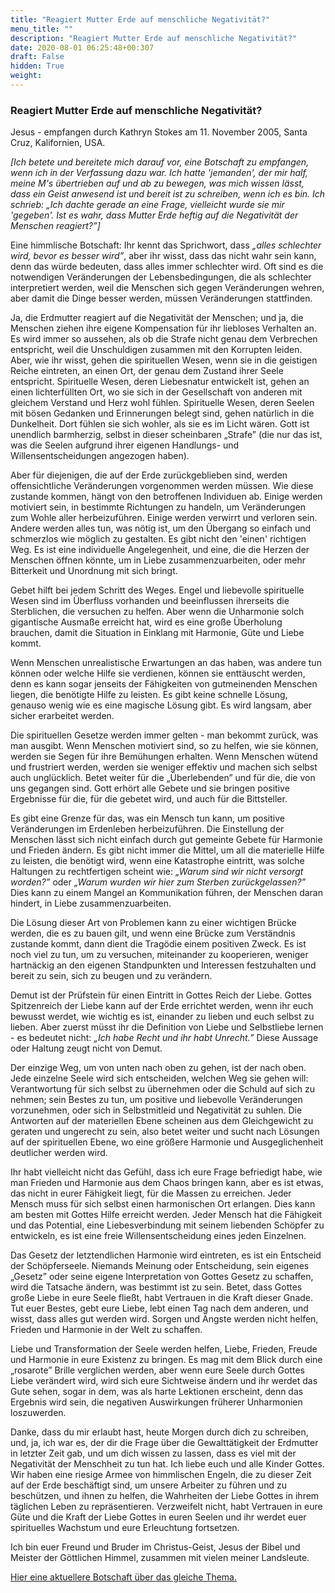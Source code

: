 ```yaml
---
title: "Reagiert Mutter Erde auf menschliche Negativität?"
menu_title: ""
description: "Reagiert Mutter Erde auf menschliche Negativität?"
date: 2020-08-01 06:25:48+00:307
draft: False
hidden: True
weight:
---
```

### Reagiert Mutter Erde auf menschliche Negativität?

Jesus - empfangen durch Kathryn Stokes am 11. November 2005, Santa Cruz, Kalifornien, USA.

*[Ich betete und bereitete mich darauf vor, eine Botschaft zu empfangen, wenn ich in der Verfassung dazu war. Ich hatte 'jemanden', der mir half, meine M's übertrieben auf und ab zu bewegen, was mich wissen lässt, dass ein Geist anwesend ist und bereit ist zu schreiben, wenn ich es bin. Ich schrieb: „Ich dachte gerade an eine Frage, vielleicht wurde sie mir 'gegeben'. Ist es wahr, dass Mutter Erde heftig auf die Negativität der Menschen reagiert?”]*

Eine himmlische Botschaft: Ihr kennt das Sprichwort, dass *„alles schlechter wird, bevor es besser wird”*, aber ihr wisst, dass das nicht wahr sein kann, denn das würde bedeuten, dass alles immer schlechter wird. Oft sind es die notwendigen Veränderungen der Lebensbedingungen, die als schlechter interpretiert werden, weil die Menschen sich gegen Veränderungen wehren, aber damit die Dinge besser werden, müssen Veränderungen stattfinden.

Ja, die Erdmutter reagiert auf die Negativität der Menschen; und ja, die Menschen ziehen ihre eigene Kompensation für ihr liebloses Verhalten an. Es wird immer so aussehen, als ob die Strafe nicht genau dem Verbrechen entspricht, weil die Unschuldigen zusammen mit den Korrupten leiden. Aber, wie ihr wisst, gehen die spirituellen Wesen, wenn sie in die geistigen Reiche eintreten, an einen Ort, der genau dem Zustand ihrer Seele entspricht. Spirituelle Wesen, deren Liebesnatur entwickelt ist, gehen an einen lichterfüllten Ort, wo sie sich in der Gesellschaft von anderen mit gleichem Verstand und Herz wohl fühlen. Spirituelle Wesen, deren Seelen mit bösen Gedanken und Erinnerungen belegt sind, gehen natürlich in die Dunkelheit. Dort fühlen sie sich wohler, als sie es im Licht wären. Gott ist unendlich barmherzig, selbst in dieser scheinbaren „Strafe” (die nur das ist, was die Seelen aufgrund ihrer eigenen Handlungs- und Willensentscheidungen angezogen haben).

Aber für diejenigen, die auf der Erde zurückgeblieben sind, werden offensichtliche Veränderungen vorgenommen werden müssen. Wie diese zustande kommen, hängt von den betroffenen Individuen ab. Einige werden motiviert sein, in bestimmte Richtungen zu handeln, um Veränderungen zum Wohle aller herbeizuführen. Einige werden verwirrt und verloren sein. Andere werden alles tun, was nötig ist, um den Übergang so einfach und schmerzlos wie möglich zu gestalten. Es gibt nicht den 'einen' richtigen Weg. Es ist eine individuelle Angelegenheit, und eine, die die Herzen der Menschen öffnen könnte, um in Liebe zusammenzuarbeiten, oder mehr Bitterkeit und Unordnung mit sich bringt.

Gebet hilft bei jedem Schritt des Weges. Engel und liebevolle spirituelle Wesen sind im Überfluss vorhanden und beeinflussen ihrerseits die Sterblichen, die versuchen zu helfen. Aber wenn die Unharmonie solch gigantische Ausmaße erreicht hat, wird es eine große Überholung brauchen, damit die Situation in Einklang mit Harmonie, Güte und Liebe kommt.

Wenn Menschen unrealistische Erwartungen an das haben, was andere tun können oder welche Hilfe sie verdienen, können sie enttäuscht werden, denn es kann sogar jenseits der Fähigkeiten von gutmeinenden Menschen liegen, die benötigte Hilfe zu leisten. Es gibt keine schnelle Lösung, genauso wenig wie es eine magische Lösung gibt. Es wird langsam, aber sicher erarbeitet werden.

Die spirituellen Gesetze werden immer gelten - man bekommt zurück, was man ausgibt. Wenn Menschen motiviert sind, so zu helfen, wie sie können, werden sie Segen für ihre Bemühungen erhalten. Wenn Menschen wütend und frustriert werden, werden sie weniger effektiv und machen sich selbst auch unglücklich. Betet weiter für die „Überlebenden” und für die, die von uns gegangen sind. Gott erhört alle Gebete und sie bringen positive Ergebnisse für die, für die gebetet wird, und auch für die Bittsteller.

Es gibt eine Grenze für das, was ein Mensch tun kann, um positive Veränderungen im Erdenleben herbeizuführen. Die Einstellung der Menschen lässt sich nicht einfach durch gut gemeinte Gebete für Harmonie und Frieden ändern. Es gibt nicht immer die Mittel, um all die materielle Hilfe zu leisten, die benötigt wird, wenn eine Katastrophe eintritt, was solche Haltungen zu rechtfertigen scheint wie: *„Warum sind wir nicht versorgt worden?”* oder *„Warum wurden wir hier zum Sterben zurückgelassen?”* Dies kann zu einem Mangel an Kommunikation führen, der Menschen daran hindert, in Liebe zusammenzuarbeiten.

Die Lösung dieser Art von Problemen kann zu einer wichtigen Brücke werden, die es zu bauen gilt, und wenn eine Brücke zum Verständnis zustande kommt, dann dient die Tragödie einem positiven Zweck. Es ist noch viel zu tun, um zu versuchen, miteinander zu kooperieren, weniger hartnäckig an den eigenen Standpunkten und Interessen festzuhalten und bereit zu sein, sich zu beugen und zu verändern.

Demut ist der Prüfstein für einen Eintritt in Gottes Reich der Liebe. Gottes Spitzenreich der Liebe kann auf der Erde errichtet werden, wenn ihr euch bewusst werdet, wie wichtig es ist, einander zu lieben und euch selbst zu lieben. Aber zuerst müsst ihr die Definition von Liebe und Selbstliebe lernen - es bedeutet nicht: *„Ich habe Recht und ihr habt Unrecht.”* Diese Aussage oder Haltung zeugt nicht von Demut.

Der einzige Weg, um von unten nach oben zu gehen, ist der nach oben. Jede einzelne Seele wird sich entscheiden, welchen Weg sie gehen will: Verantwortung für sich selbst zu übernehmen oder die Schuld auf sich zu nehmen; sein Bestes zu tun, um positive und liebevolle Veränderungen vorzunehmen, oder sich in Selbstmitleid und Negativität zu suhlen. Die Antworten auf der materiellen Ebene scheinen aus dem Gleichgewicht zu geraten und ungerecht zu sein, also betet weiter und sucht nach Lösungen auf der spirituellen Ebene, wo eine größere Harmonie und Ausgeglichenheit deutlicher werden wird.

Ihr habt vielleicht nicht das Gefühl, dass ich eure Frage befriedigt habe, wie man Frieden und Harmonie aus dem Chaos bringen kann, aber es ist etwas, das nicht in eurer Fähigkeit liegt, für die Massen zu erreichen. Jeder Mensch muss für sich selbst einen harmonischen Ort erlangen. Dies kann am besten mit Gottes Hilfe erreicht werden. Jeder Mensch hat die Fähigkeit und das Potential, eine Liebesverbindung mit seinem liebenden Schöpfer zu entwickeln, es ist eine freie Willensentscheidung eines jeden Einzelnen.

Das Gesetz der letztendlichen Harmonie wird eintreten, es ist ein Entscheid der Schöpferseele. Niemands Meinung oder Entscheidung, sein eigenes „Gesetz” oder seine eigene Interpretation von Gottes Gesetz zu schaffen, wird die Tatsache ändern, was bestimmt ist zu sein. Betet, dass Gottes große Liebe in eure Seele fließt, habt Vertrauen in die Kraft dieser Gnade. Tut euer Bestes, gebt eure Liebe, lebt einen Tag nach dem anderen, und wisst, dass alles gut werden wird. Sorgen und Ängste werden nicht helfen, Frieden und Harmonie in der Welt zu schaffen.

Liebe und Transformation der Seele werden helfen, Liebe, Frieden, Freude und Harmonie in eure Existenz zu bringen. Es mag mit dem Blick durch eine „rosarote” Brille verglichen werden, aber wenn eure Seele durch Gottes Liebe verändert wird, wird sich eure Sichtweise ändern und ihr werdet das Gute sehen, sogar in dem, was als harte Lektionen erscheint, denn das Ergebnis wird sein, die negativen Auswirkungen früherer Unharmonien loszuwerden.

Danke, dass du mir erlaubt hast, heute Morgen durch dich zu schreiben, und, ja, ich war es, der dir die Frage über die Gewalttätigkeit der Erdmutter in letzter Zeit gab, und um dich wissen zu lassen, dass es viel mit der Negativität der Menschheit zu tun hat. Ich liebe euch und alle Kinder Gottes. Wir haben eine riesige Armee von himmlischen Engeln, die zu dieser Zeit auf der Erde beschäftigt sind, um unsere Arbeiter zu führen und zu beschützen, und ihnen zu helfen, die Wahrheiten der Liebe Gottes in ihrem täglichen Leben zu repräsentieren. Verzweifelt nicht, habt Vertrauen in eure Güte und die Kraft der Liebe Gottes in euren Seelen und ihr werdet euer spirituelles Wachstum und eure Erleuchtung fortsetzen.

Ich bin euer Freund und Bruder im Christus-Geist, Jesus der Bibel und Meister der Göttlichen Himmel, zusammen mit vielen meiner Landsleute.

[Hier eine aktuellere Botschaft über das gleiche Thema.](/aktuelle-botschaften/aktuelle-botschaften-in-reihenfolge-des-datums/aktuelle-botschaften-2015/die-welt-naehert-sich-schnell-einer-zeit-des-chaos-und-der-veraenderung-af-jesus-17-august-2015/)
